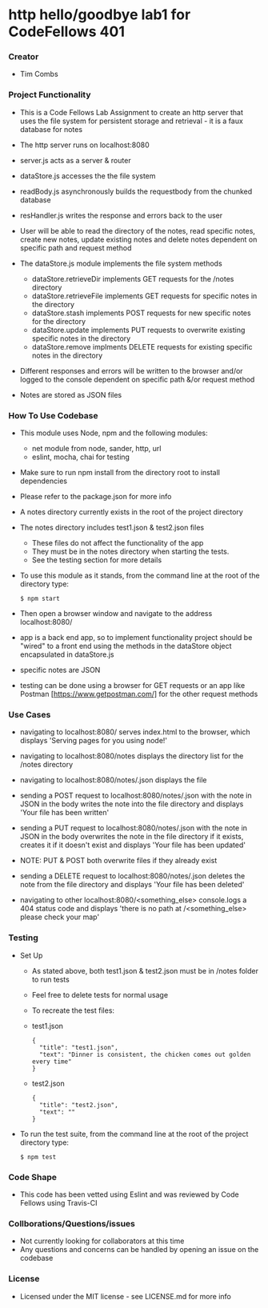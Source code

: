 # http hello/goodbye lab1 for CodeFellows 401

### Creator
 - Tim Combs

### Project Functionality
  - This is a Code Fellows Lab Assignment to create an http server that uses the file system for persistent storage and retrieval - it is a faux database for notes
  - The http server runs on localhost:8080

  - server.js acts as a server & router
  - dataStore.js accesses the the file system
  - readBody.js asynchronously builds the requestbody from the chunked database
  - resHandler.js writes the response and errors back to the user 

  - User will be able to read the directory of the notes, read specific notes, create new notes, update existing notes and delete notes dependent on specific path and request method
  - The dataStore.js module implements the file system methods
    - dataStore.retrieveDir implements GET requests for the /notes directory
    - dataStore.retrieveFile implements GET requests for specific notes in the directory
    - dataStore.stash implements POST requests for new specific notes for the directory
    - dataStore.update implements PUT requests to overwrite existing specific notes in the directory
    - dataStore.remove implments DELETE requests for existing specific notes in the directory
  
  - Different responses and errors will be written to the browser and/or logged to the console dependent on specific path &/or request method
  - Notes are stored as JSON files

### How To Use Codebase
  - This module uses Node, npm and the following modules:
    - net module from node, sander, http, url
    - eslint, mocha, chai for testing
  - Make sure to run npm install from the directory root to install dependencies
  - Please refer to the package.json for more info
  
  - A notes directory currently exists in the root of the project directory
  - The notes directory includes test1.json & test2.json files
    - These files do not affect the functionality of the app
    - They must be in the notes directory when starting the tests.
    - See the testing section for more details

  - To use this module as it stands, from the command line at the root of the directory type:
    ```
    $ npm start
    ``` 
  - Then open a browser window and navigate to the address localhost:8080/

  - app is a back end app, so to implement functionality project should be "wired" to a front end using the methods in the dataStore object encapsulated in dataStore.js

  - specific notes are JSON

  - testing can be done using a browser for GET requests or an app like Postman [https://www.getpostman.com/] for the other request methods


### Use Cases

  - navigating to localhost:8080/ serves index.html to the browser, which displays 'Serving pages for you using node!'

  - navigating to localhost:8080/notes displays the directory list for the /notes directory
  - navigating to localhost:8080/notes/<filename>.json displays the file

  - sending a POST request to localhost:8080/notes/<filename>.json with the note in JSON in the body writes the note into the file directory and displays 'Your file has been written'

  - sending a PUT request to localhost:8080/notes/<filename>.json with the note in JSON in the body overwrites the note in the file directory if it exists, creates it if it doesn't exist and displays 'Your file has been updated'

  - NOTE: PUT & POST both overwrite files if they already exist

  - sending a DELETE request to localhost:8080/notes/<filename>.json deletes the note from the file directory and displays 'Your file has been deleted'

  - navigating to other localhost:8080/<something_else> console.logs a 404 status code and displays 'there is no path at /<something_else> please check your map'
  

### Testing
  - Set Up
    - As stated above, both test1.json & test2.json must be in /notes folder to run tests
    - Feel free to delete tests for normal usage
    - To recreate the test files:
    - test1.json
      ```
      {
        "title": "test1.json",
        "text": "Dinner is consistent, the chicken comes out golden every time"
      }
      ```

    - test2.json
      ```
      {
        "title": "test2.json",
        "text": ""
      }
      ```
  - To run the test suite, from the command line at the root of the project directory type:
      ```
      $ npm test
      ```


### Code Shape
  - This code has been vetted using Eslint and was reviewed by Code Fellows using Travis-CI

### Collborations/Questions/issues
  - Not currently looking for collaborators at this time
  - Any questions and concerns can be handled by opening an issue on the codebase

### License
  - Licensed under the MIT license - see LICENSE.md for more info
